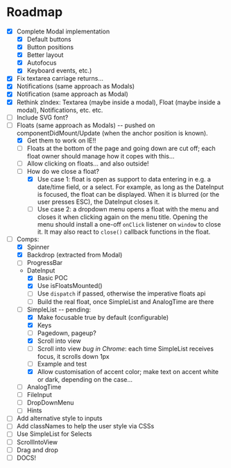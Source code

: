 # Roadmap

- [x] Complete Modal implementation
    + [x] Default buttons
    + [x] Button positions
    + [x] Better layout
    + [x] Autofocus
    + [x] Keyboard events, etc.)
- [x] Fix textarea carriage returns...
- [x] Notifications (same approach as Modals)
- [x] Notification (same approach as Modal)
- [x] Rethink zIndex: Textarea (maybe inside a modal), Float (maybe inside a modal), Notifications, etc. etc.
- [ ] Include SVG font?
- [ ] Floats (same approach as Modals) -- pushed on componentDidMount/Update (when the anchor position is known).
    + [x] Get them to work on IE!!
    + [ ] Floats at the bottom of the page and going down are cut off; each float owner should manage how it copes with this...
    + [ ] Allow clicking on floats... and also outside!
    + [ ] How do we close a float?
        * [x] Use case 1: float is open as support to data entering in e.g. a date/time field, or a select. For example, as long as the DateInput is focused, the float can be displayed. When it is blurred (or the user presses ESC), the DateInput closes it.
        * [ ] Use case 2: a dropdown menu opens a float with the menu and closes it when clicking again on the menu title. Opening the menu should install a one-off `onClick` listener on `window` to close it. It may also react to `close()` callback functions in the float.
- [ ] Comps:
    + [x] Spinner
    + [x] Backdrop (extracted from Modal)
    + [ ] ProgressBar
    + DateInput
        * [x] Basic POC
        * [x] Use isFloatsMounted()
        * [ ] Use `dispatch` if passed, otherwise the imperative floats api
        * [ ] Build the real float, once SimpleList and AnalogTime are there
    + [ ] SimpleList -- pending:
        * [x] Make focusable true by default (configurable)
        * [x] Keys
        * [ ] Pagedown, pageup?
        * [x] Scroll into view
        * [ ] Scroll into view *bug in Chrome*: each time SimpleList receives focus, it scrolls down 1px
        * [ ] Example and test
        * [x] Allow customisation of accent color; make text on accent white or dark, depending on the case...
    + [ ] AnalogTime
    + [ ] FileInput
    + [ ] DropDownMenu
    + [ ] Hints
- [ ] Add alternative style to inputs
- [ ] Add classNames to help the user style via CSSs
- [ ] Use SimpleList for Selects
- [ ] ScrollIntoView
- [ ] Drag and drop
- [ ] DOCS!
